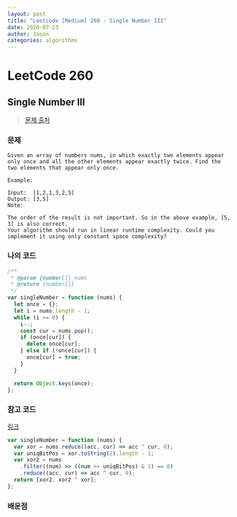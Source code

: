 ```yaml
---
layout: post
title: "Leetcode [Medium] 260 - Single Number III"
date: 2020-07-23
author: Jason
categories: algorithms
---
```


# LeetCode 260

## Single Number III

> [문제 출처](https://leetcode.com/problems/single-number-iii/)

### 문제

```
Given an array of numbers nums, in which exactly two elements appear only once and all the other elements appear exactly twice. Find the two elements that appear only once.

Example:

Input:  [1,2,1,3,2,5]
Output: [3,5]
Note:

The order of the result is not important. So in the above example, [5, 3] is also correct.
Your algorithm should run in linear runtime complexity. Could you implement it using only constant space complexity?
```

### 나의 코드

```javascript
/**
 * @param {number[]} nums
 * @return {number[]}
 */
var singleNumber = function (nums) {
  let once = {};
  let i = nums.length - 1;
  while (i >= 0) {
    i--;
    const cur = nums.pop();
    if (once[cur]) {
      delete once[cur];
    } else if (!once[cur]) {
      once[cur] = true;
    }
  }

  return Object.keys(once);
};
```

### 참고 코드

[링크](<https://leetcode.com/problems/single-number-iii/discuss/501747/Concise-JavaScript-solution-using-XOR-O(1)-space>)

```javascript
var singleNumber = function (nums) {
  var xor = nums.reduce((acc, cur) => acc ^ cur, 0);
  var uniqBitPos = xor.toString(2).length - 1;
  var xor2 = nums
    .filter((num) => ((num >> uniqBitPos) & 1) == 0)
    .reduce((acc, cur) => acc ^ cur, 0);
  return [xor2, xor2 ^ xor];
};
```

### 배운점
